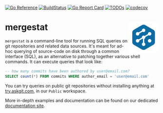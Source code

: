 [![Go Reference](https://pkg.go.dev/badge/github.com/mergestat/mergestat.svg)](https://pkg.go.dev/github.com/mergestat/mergestat)
[![BuildStatus](https://github.com/mergestat/mergestat/workflows/tests/badge.svg)](https://github.com/mergestat/mergestat/actions?workflow=tests)
[![Go Report Card](https://goreportcard.com/badge/github.com/mergestat/mergestat)](https://goreportcard.com/report/github.com/mergestat/mergestat)
[![TODOs](https://badgen.net/https/api.tickgit.com/badgen/github.com/mergestat/mergestat/main)](https://www.tickgit.com/browse?repo=github.com/mergestat/mergestat&branch=main)
[![codecov](https://codecov.io/gh/mergestat/mergestat/branch/main/graph/badge.svg)](https://codecov.io/gh/mergestat/mergestat)


# mergestat <a href="https://try.askgit.com/"><img align="right" src="docs/logo.png" alt="MergeStat Logo" height="100"></a>

`mergestat` is a command-line tool for running SQL queries on git repositories and related data sources.
It's meant for ad-hoc querying of source-code on disk through a common interface (SQL), as an alternative to patching together various shell commands.
It can execute queries that look like:
```sql
-- how many commits have been authored by user@email.com?
SELECT count(*) FROM commits WHERE author_email = 'user@email.com'
```

You can try queries on public git repositories without installing anything at [try.askgit.com](https://try.askgit.com/), in our `Public` workspace.

More in-depth examples and documentation can be found on our dedicated [documentation site](https://docs.mergestat.com/).
